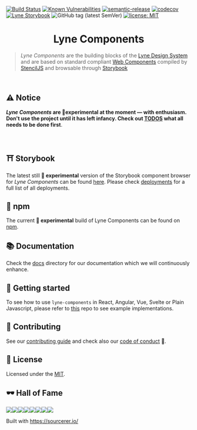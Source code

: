 [![Build Status](https://travis-ci.org/lyne-design-system/lyne-components.svg?branch=master)](https://travis-ci.org/lyne-design-system/lyne-components) [![Known Vulnerabilities](https://snyk.io/test/github/lyne-design-system/lyne-components/badge.svg)](https://snyk.io/test/github/lyne-design-system/lyne-components) [![semantic-release](https://img.shields.io/badge/%20%20%F0%9F%93%A6%F0%9F%9A%80-semantic--release-e10079.svg)](https://github.com/semantic-release/semantic-release) [![codecov](https://codecov.io/gh/lyne-design-system/lyne-components/branch/master/graph/badge.svg)](https://codecov.io/gh/lyne-design-system/lyne-components) [![Lyne Storybook](https://cdn.jsdelivr.net/gh/storybookjs/brand@master/badge/badge-storybook.svg)](https://lyne-components-storybook.netlify.com) ![GitHub tag (latest SemVer)](https://img.shields.io/github/v/tag/lyne-design-system/lyne-components?label=release) [![license: MIT](https://img.shields.io/badge/License-MIT-green.svg)](https://opensource.org/licenses/MIT)

<h1 align="center">
  Lyne Components
</h1>

> *Lyne Components* are the building blocks of the [Lyne Design System](/docs/TERMINOLOGY.md#lyne)
> and are based on standard compliant [Web Components](/docs/TERMINOLOGY.md#web-components) 
> compiled by [StencilJS](/docs/TERMINOLOGY.md#stenciljs) and
> browsable through [Storybook](/docs/TERMINOLOGY.md#storybook)

<br>

## ⚠️ Notice
***Lyne Components* are 🧪experimental at the moment — with enthusiasm.<br>Don't use the project until it has left infancy. Check out [TODOS](./TODOS.md) what all needs to be done first**.

<br>


## ⛩️ Storybook
The latest still **🧪 experimental** version of the Storybook component browser for *Lyne Components* can be found [here](https://lyne-components-storybook.netlify.com).
Please check [deployments](https://lyne-components-deployments.netlify.com)  for a full list of all deployments.

## 🚀 npm
The current **🧪 experimental** build of Lyne Components can be found on [npm](https://www.npmjs.com/package/lyne-test).

## 📚 Documentation
Check the [docs](docs/README.md) directory for our documentation which we will continuously enhance.

## 🧰 Getting started
To see how to use `lyne-components` in React, Angular, Vue, Svelte or Plain Javascript, please refer to [this](https://github.com/lyne-design-system/lyne-getting-started) repo to see example implementations.

## 🙌 Contributing
See our [contributing guide](/.github/CONTRIBUTING.md) and check also our [code of conduct](/.github/CODE_OF_CONDUCT.md) 👀.

## 📝 License
Licensed under the [MIT](/LICENSE).

## 🕶️ Hall of Fame
[![](https://sourcerer.io/fame/lyne-admin/lyne-design-system/lyne-components/images/0)](https://sourcerer.io/fame/lyne-admin/lyne-design-system/lyne-components/links/0)[![](https://sourcerer.io/fame/lyne-admin/lyne-design-system/lyne-components/images/1)](https://sourcerer.io/fame/lyne-admin/lyne-design-system/lyne-components/links/1)[![](https://sourcerer.io/fame/lyne-admin/lyne-design-system/lyne-components/images/2)](https://sourcerer.io/fame/lyne-admin/lyne-design-system/lyne-components/links/2)[![](https://sourcerer.io/fame/lyne-admin/lyne-design-system/lyne-components/images/3)](https://sourcerer.io/fame/lyne-admin/lyne-design-system/lyne-components/links/3)[![](https://sourcerer.io/fame/lyne-admin/lyne-design-system/lyne-components/images/4)](https://sourcerer.io/fame/lyne-admin/lyne-design-system/lyne-components/links/4)[![](https://sourcerer.io/fame/lyne-admin/lyne-design-system/lyne-components/images/5)](https://sourcerer.io/fame/lyne-admin/lyne-design-system/lyne-components/links/5)[![](https://sourcerer.io/fame/lyne-admin/lyne-design-system/lyne-components/images/6)](https://sourcerer.io/fame/lyne-admin/lyne-design-system/lyne-components/links/6)[![](https://sourcerer.io/fame/lyne-admin/lyne-design-system/lyne-components/images/7)](https://sourcerer.io/fame/lyne-admin/lyne-design-system/lyne-components/links/7)

Built with https://sourcerer.io/
